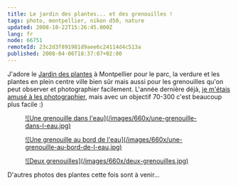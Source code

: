 ```yaml
---
title: Le jardin des plantes... et des grenouilles !
tags: photo, montpellier, nikon d50, nature
updated: 2008-10-22T15:26:45.000Z
lang: fr
node: 66751
remoteId: 23c2d3f891981d9aee6c24114d4c513a
published: 2008-04-06T18:37:07+02:00
---
```


J'adore le [Jardin des plantes](http://www.univ-montp1.fr/histoire_et_patrimoine/jardin_des_plantes) à Montpellier pour le parc, la verdure et les plantes en plein centre ville bien sûr mais aussi pour les grenouilles qu'on peut observer et photographier facilement. L'année dernière déjà, [je m'étais amusé à les photographier](/post/mon-amie-la-grenouille), mais avec un objectif 70-300 c'est beaucoup plus facile :)

<figure class="object-center"><a href="/images/une-grenouille-dans-l-eau.jpg">![Une grenouille dans l'eau](/images/660x/une-grenouille-dans-l-eau.jpg)
</a></figure>

<figure class="object-center"><a href="/images/une-grenouille-au-bord-de-l-eau.jpg">![Une grenouille au bord de l'eau](/images/660x/une-grenouille-au-bord-de-l-eau.jpg)
</a></figure>

<figure class="object-center"><a href="/images/deux-grenouilles.jpg">![Deux grenouilles](/images/660x/deux-grenouilles.jpg)
</a></figure>


D'autres photos des plantes cette fois sont à venir...

